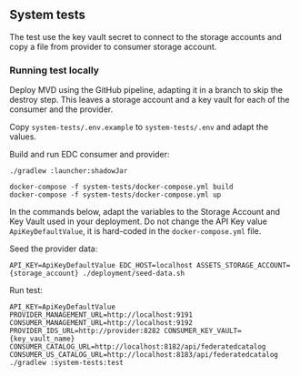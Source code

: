 ## System tests

The test use the key vault secret to connect to the storage accounts and copy a file
from provider to consumer storage account.

### Running test locally

Deploy MVD using the GitHub pipeline, adapting it in a branch to skip the destroy step.
This leaves a storage account and a key vault for each of the consumer and the provider.

Copy `system-tests/.env.example` to `system-tests/.env` and adapt the values.

Build and run EDC consumer and provider:

```
./gradlew :launcher:shadowJar

docker-compose -f system-tests/docker-compose.yml build
docker-compose -f system-tests/docker-compose.yml up
```

In the commands below, adapt the variables to the Storage Account and Key Vault used in your deployment. Do not change the API Key value `ApiKeyDefaultValue`, it is hard-coded in the `docker-compose.yml` file.

Seed the provider data:
```
API_KEY=ApiKeyDefaultValue EDC_HOST=localhost ASSETS_STORAGE_ACCOUNT={storage_account} ./deployment/seed-data.sh
```

Run test:
```
API_KEY=ApiKeyDefaultValue PROVIDER_MANAGEMENT_URL=http://localhost:9191 CONSUMER_MANAGEMENT_URL=http://localhost:9192 PROVIDER_IDS_URL=http://provider:8282 CONSUMER_KEY_VAULT={key_vault_name} CONSUMER_CATALOG_URL=http://localhost:8182/api/federatedcatalog CONSUMER_US_CATALOG_URL=http://localhost:8183/api/federatedcatalog ./gradlew :system-tests:test
```
